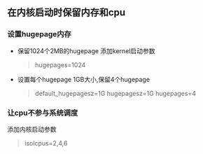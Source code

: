 ## 在内核启动时保留内存和cpu

### 设置hugepage内存
- 保留1024个2MB的hugepage
  添加kernel启动参数
  >hugepages=1024

- 设置每个hugepage 1GB大小,保留4个hugepage
  >default_hugepagesz=1G hugepagesz=1G hugepages=4
 
### 让cpu不参与系统调度
  添加内核启动参数
  >isolcpus=2,4,6
